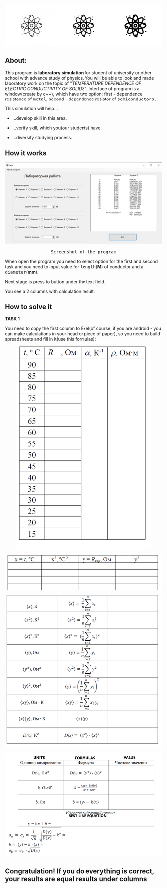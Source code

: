 <p align="center"><img src="Images/phiz.jpg" /></p>

## About:
This program is <b>laboratory simulation</b> for student of university or other school with advance study of physics. You will be able to look and made laboratory work on the topic of "<em>TEMPERATURE DEPENDENCE OF ELECTRIC CONDUCTIVITY OF SOLIDS</em>". Interface of program is a window(create by c++), which have two option; first - dependence resistance of <samp>metal</samp>; second - dependence resistor of <samp>semiconductors</semp>.

This simulation will help...

* ...develop skill in this area.

* ...verify skill, which you(our students) have.

* ...diversify studying process.



## How it works

<p align="center"><img src="Images/win_Prog.png" /></p>
<p align = "center"><samp>Screenshot of the program</samp></p>

When open the program you need to select option for the first and second task and you need to input value for <samp>length</samp>(<b>M</b>) of conductor and a <samp>diameter</samp>(<b>mm</b>).

Next stage is press to button under the text field.

You see a 2 columns with calculation result.

## How to solve it

<b>TASK 1</b>

You need to copy the first column to Exel(of course, if you are android - you can make calculations in your head or piece of paper), so you need to build spreadsheets and fill in it(use this formulas):

<p align="center"><img src="Images/Spreadsheet_start.png"/></p>
<p align="center"><img src="Images/Spreadsheet_2.png"/></p>
<p align="center"><img src="Images/Spreadsheet_3.png"/></p>
<p align="center"><img src="Images/Spreadsheet_4.png"/></p>

<h2>Congratulation! If you do everything is correct, your results are equal results under columns</h2>
